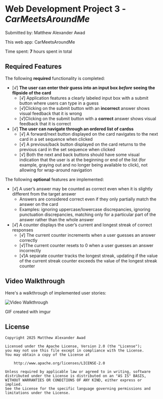 # Web Development Project 3 - *CarMeetsAroundMe*

Submitted by: Matthew Alexander Awad

This web app: CarMeetsAroundMe

Time spent: **7** hours spent in total

## Required Features

The following **required** functionality is completed:

- [√] **The user can enter their guess into an input box *before* seeing the flipside of the card**
  - [√] Application features a clearly labeled input box with a submit button where users can type in a guess
  - [√]Clicking on the submit button with an **incorrect** answer shows visual feedback that it is wrong 
  - [√]Clicking on the submit button with a **correct** answer shows visual feedback that it is correct
- [√] **The user can navigate through an ordered list of cardss**
  - [√] A forward/next button displayed on the card navigates to the next card in a set sequence when clicked
  - [√] A previous/back button displayed on the card returns to the previous card in the set sequence when clicked
  - [√] Both the next and back buttons should have some visual indication that the user is at the beginning or end of the list (for example, graying out and no longer being available to click), not allowing for wrap-around navigation

The following **optional** features are implemented:

- [√] A user’s answer may be counted as correct even when it is slightly different from the target answer
  - Answers are considered correct even if they only partially match the answer on the card 
  - Examples: ignoring uppercase/lowercase discrepancies, ignoring punctuation discrepancies, matching only for a particular part of the answer rather than the whole answer
- [√] A counter displays the user’s current and longest streak of correct responses
  - [√] The current counter increments when a user guesses an answer correctly
  - [√]The current counter resets to 0 when a user guesses an answer incorrectly
  - [√]A separate counter tracks the longest streak, updating if the value of the current streak counter exceeds the value of the longest streak counter 

## Video Walkthrough

Here's a walkthrough of implemented user stories:

<img src='https://i.imgur.com/3Xyvoa4.gif' title='Video Walkthrough' width='' alt='Video Walkthrough' />

<!-- Replace this with whatever GIF tool you used! -->
GIF created with imgur


## License

    Copyright 2025 Matthew Alexander Awad

    Licensed under the Apache License, Version 2.0 (the "License");
    you may not use this file except in compliance with the License.
    You may obtain a copy of the License at

        http://www.apache.org/licenses/LICENSE-2.0

    Unless required by applicable law or agreed to in writing, software
    distributed under the License is distributed on an "AS IS" BASIS,
    WITHOUT WARRANTIES OR CONDITIONS OF ANY KIND, either express or implied.
    See the License for the specific language governing permissions and
    limitations under the License.
